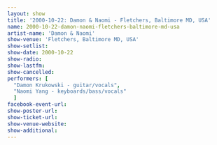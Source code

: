 ```yaml
---
layout: show
title: '2000-10-22: Damon & Naomi - Fletchers, Baltimore MD, USA'
name: 2000-10-22-damon-naomi-fletchers-baltimore-md-usa
artist-name: 'Damon & Naomi'
show-venue: 'Fletchers, Baltimore MD, USA'
show-setlist: 
show-date: 2000-10-22
show-radio: 
show-lastfm: 
show-cancelled: 
performers: [
  "Damon Krukowski - guitar/vocals",
  "Naomi Yang - keyboards/bass/vocals"
  ]
facebook-event-url: 
show-poster-url: 
show-ticket-url: 
show-venue-website: 
show-additional: 
---
```


